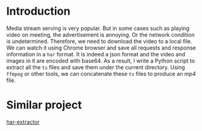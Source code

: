 # Introduction
  Media stream serving is very popular. But in some cases such as playing video on meeting, the advertisement is annoying. Or the network condition is undetermined. Therefore, we need to download the video to a local file. We can watch it using Chrome browser and save all
  requests and response information in a `har` format.
  It is indeed a json format and the video and images in it are encoded with base64. As a result, I write a Python script to extract all the `ts` files and save
  them under the current directory. Using `ffmpeg` or other tools, we can concatenate these `ts` files to produce an mp4 file.

# Similar project
[har-extractor](https://pypi.org/project/har-extractor/)
